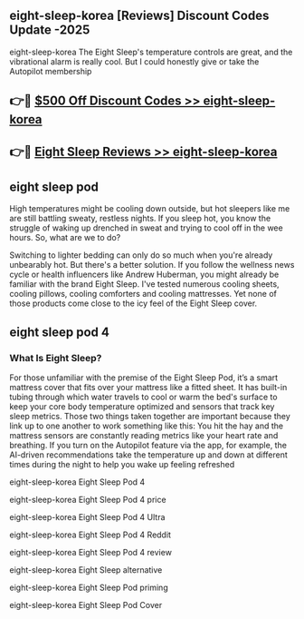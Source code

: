## eight-sleep-korea [Reviews​] Discount Codes Update -2025

eight-sleep-korea The Eight Sleep's temperature controls are great, and the vibrational alarm is really cool. But I could honestly give or take the Autopilot membership

## 👉🔴 [$500 Off Discount Codes >> eight-sleep-korea](http://download.freeplayer.one?title=eight-sleep-korea&ref=18-ES)

## 👉🔴 [Eight Sleep Reviews >> eight-sleep-korea](http://download.freeplayer.one?title=eight-sleep-korea&ref=18-ES)

## eight sleep pod

High temperatures might be cooling down outside, but hot sleepers like me are still battling sweaty, restless nights. If you sleep hot, you know the struggle of waking up drenched in sweat and trying to cool off in the wee hours. So, what are we to do?

Switching to lighter bedding can only do so much when you're already unbearably hot. But there's a better solution. If you follow the wellness news cycle or health influencers like Andrew Huberman, you might already be familiar with the brand Eight Sleep. I've tested numerous cooling sheets, cooling pillows, cooling comforters and cooling mattresses. Yet none of those products come close to the icy feel of the Eight Sleep cover.

## eight sleep pod 4

### What Is Eight Sleep?

For those unfamiliar with the premise of the Eight Sleep Pod, it’s a smart mattress cover that fits over your mattress like a fitted sheet. It has built-in tubing through which water travels to cool or warm the bed's surface to keep your core body temperature optimized and sensors that track key sleep metrics. Those two things taken together are important because they link up to one another to work something like this: You hit the hay and the mattress sensors are constantly reading metrics like your heart rate and breathing. If you turn on the Autopilot feature via the app, for example, the AI-driven recommendations take the temperature up and down at different times during the night to help you wake up feeling refreshed

eight-sleep-korea Eight Sleep Pod 4

eight-sleep-korea Eight Sleep Pod 4 price

eight-sleep-korea Eight Sleep Pod 4 Ultra

eight-sleep-korea Eight Sleep Pod 4 Reddit

eight-sleep-korea Eight Sleep Pod 4 review

eight-sleep-korea Eight Sleep alternative

eight-sleep-korea Eight Sleep Pod priming

eight-sleep-korea Eight Sleep Pod Cover